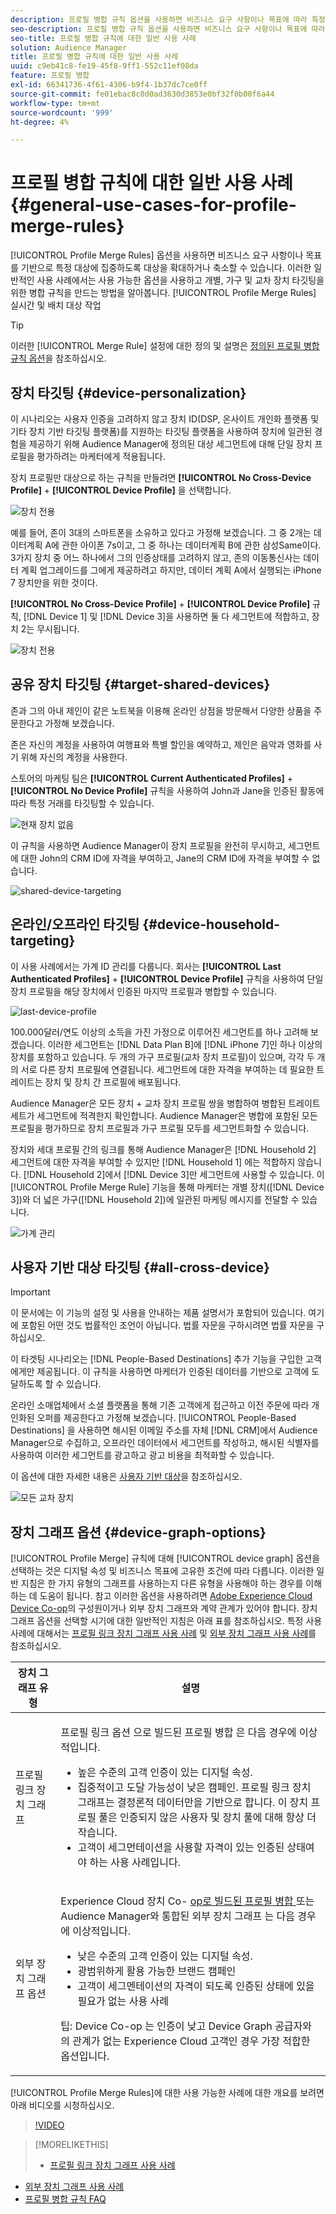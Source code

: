```yaml
---
description: 프로필 병합 규칙 옵션을 사용하면 비즈니스 요구 사항이나 목표에 따라 특정 대상에 대한 대상 포커스를 확장하거나 강화할 수 있습니다. 이러한 일반적인 사용 사례에서는 사용 가능한 옵션을 사용하고 개별, 가구 및 교차 장치 타깃팅을 위한 병합 규칙을 만드는 방법을 알아봅니다.
seo-description: 프로필 병합 규칙 옵션을 사용하면 비즈니스 요구 사항이나 목표에 따라 특정 대상에 대한 대상 포커스를 확장하거나 강화할 수 있습니다. 이러한 일반적인 사용 사례에서는 사용 가능한 옵션을 사용하고 개별, 가구 및 교차 장치 타깃팅을 위한 병합 규칙을 만드는 방법을 알아봅니다.
seo-title: 프로필 병합 규칙에 대한 일반 사용 사례
solution: Audience Manager
title: 프로필 병합 규칙에 대한 일반 사용 사례
uuid: c9eb41c8-fe19-45f8-9ff1-552c11ef08da
feature: 프로필 병합
exl-id: 66341736-4f61-4306-b9f4-1b37dc7ce0ff
source-git-commit: fe01ebac8c0d0ad3630d3853e0bf32f0b00f6a44
workflow-type: tm+mt
source-wordcount: '999'
ht-degree: 4%

---
```


# 프로필 병합 규칙에 대한 일반 사용 사례 {#general-use-cases-for-profile-merge-rules}

[!UICONTROL Profile Merge Rules] 옵션을 사용하면 비즈니스 요구 사항이나 목표를 기반으로 특정 대상에 집중하도록 대상을 확대하거나 축소할 수 있습니다. 이러한 일반적인 사용 사례에서는 사용 가능한 옵션을 사용하고 개별, 가구 및 교차 장치 타깃팅을 위한 병합 규칙을 만드는 방법을 알아봅니다. [!UICONTROL Profile Merge Rules] 실시간 및 배치 대상 작업

>[!TIP]
>
>이러한 [!UICONTROL Merge Rule] 설정에 대한 정의 및 설명은 [정의된 프로필 병합 규칙 옵션](merge-rule-definitions.md)을 참조하십시오.

## 장치 타깃팅 {#device-personalization}

이 시나리오는 사용자 인증을 고려하지 않고 장치 ID(DSP, 온사이트 개인화 플랫폼 및 기타 장치 기반 타깃팅 플랫폼)를 지원하는 타깃팅 플랫폼을 사용하여 장치에 일관된 경험을 제공하기 위해 Audience Manager에 정의된 대상 세그먼트에 대해 단일 장치 프로필을 평가하려는 마케터에게 적용됩니다.

장치 프로필만 대상으로 하는 규칙을 만들려면 **[!UICONTROL No Cross-Device Profile]** + **[!UICONTROL Device Profile]** 을 선택합니다.

![장치 전용](assets/device-only.png)

예를 들어, 존이 3대의 스마트폰을 소유하고 있다고 가정해 보겠습니다. 그 중 2개는 데이터계획 A에 관한 아이폰 7s이고, 그 중 하나는 데이터계획 B에 관한 삼성Same이다. 3가지 장치 중 어느 하나에서 그의 인증상태를 고려하지 않고, 존의 이동통신사는 데이터 계획 업그레이드를 그에게 제공하려고 하지만, 데이터 계획 A에서 실행되는 iPhone 7 장치만을 위한 것이다.

**[!UICONTROL No Cross-Device Profile]** + **[!UICONTROL Device Profile]** 규칙, [!DNL Device 1] 및 [!DNL Device 3]을 사용하면 둘 다 세그먼트에 적합하고, 장치 2는 무시됩니다.

![장치 전용](assets/device-management.png)

## 공유 장치 타깃팅 {#target-shared-devices}

존과 그의 아내 제인이 같은 노트북을 이용해 온라인 상점을 방문해서 다양한 상품을 주문한다고 가정해 보겠습니다.

존은 자신의 계정을 사용하여 여행표와 특별 할인을 예약하고, 제인은 음악과 영화를 사기 위해 자신의 계정을 사용한다.

스토어의 마케팅 팀은 **[!UICONTROL Current Authenticated Profiles]** + **[!UICONTROL No Device Profile]** 규칙을 사용하여 John과 Jane을 인증된 활동에 따라 특정 거래를 타깃팅할 수 있습니다.

![현재 장치 없음](assets/current-no-device.png)

이 규칙을 사용하면 Audience Manager이 장치 프로필을 완전히 무시하고, 세그먼트에 대한 John의 CRM ID에 자격을 부여하고, Jane의 CRM ID에 자격을 부여할 수 없습니다.

![shared-device-targeting](assets/shared-device-targeting.png)

## 온라인/오프라인 타깃팅 {#device-household-targeting}

이 사용 사례에서는 가계 ID 관리를 다룹니다. 회사는 **[!UICONTROL Last Authenticated Profiles]** + **[!UICONTROL Device Profile]** 규칙을 사용하여 단일 장치 프로필을 해당 장치에서 인증된 마지막 프로필과 병합할 수 있습니다.

![last-device-profile](assets/last-device-profile.png)

100.000달러/연도 이상의 소득을 가진 가정으로 이루어진 세그먼트를 하나 고려해 보겠습니다. 이러한 세그먼트는 [!DNL Data Plan B]에 [!DNL iPhone 7]인 하나 이상의 장치를 포함하고 있습니다. 두 개의 가구 프로필(교차 장치 프로필)이 있으며, 각각 두 개의 서로 다른 장치 프로필에 연결됩니다. 세그먼트에 대한 자격을 부여하는 데 필요한 트레이트는 장치 및 장치 간 프로필에 배포됩니다.

Audience Manager은 모든 장치 + 교차 장치 프로필 쌍을 병합하여 병합된 트레이트 세트가 세그먼트에 적격한지 확인합니다. Audience Manager은 병합에 포함된 모든 프로필을 평가하므로 장치 프로필과 가구 프로필 모두를 세그먼트화할 수 있습니다.

장치와 세대 프로필 간의 링크를 통해 Audience Manager은 [!DNL Household 2] 세그먼트에 대한 자격을 부여할 수 있지만 [!DNL Household 1] 에는 적합하지 않습니다. [!DNL Household 2]에서 [!DNL Device 3]만 세그먼트에 사용할 수 있습니다. 이 [!UICONTROL Profile Merge Rule] 기능을 통해 마케터는 개별 장치([!DNL Device 3])와 더 넓은 가구([!DNL Household 2])에 일관된 마케팅 메시지를 전달할 수 있습니다.

![가계 관리](assets/household-management.png)

## 사용자 기반 대상 타깃팅 {#all-cross-device}

>[!IMPORTANT]
>
>이 문서에는 이 기능의 설정 및 사용을 안내하는 제품 설명서가 포함되어 있습니다. 여기에 포함된 어떤 것도 법률적인 조언이 아닙니다. 법률 자문을 구하시려면 법률 자문을 구하십시오.

이 타겟팅 시나리오는 [!DNL People-Based Destinations] 추가 기능을 구입한 고객에게만 제공됩니다. 이 규칙을 사용하면 마케터가 인증된 데이터를 기반으로 고객에 도달하도록 할 수 있습니다.

온라인 소매업체에서 소셜 플랫폼을 통해 기존 고객에게 접근하고 이전 주문에 따라 개인화된 오퍼를 제공한다고 가정해 보겠습니다. [!UICONTROL People-Based Destinations] 을 사용하면 해시된 이메일 주소를 자체 [!DNL CRM]에서 Audience Manager으로 수집하고, 오프라인 데이터에서 세그먼트를 작성하고, 해시된 식별자를 사용하여 이러한 세그먼트를 광고하고 광고 비용을 최적화할 수 있습니다.

이 옵션에 대한 자세한 내용은 [사용자 기반 대상](../destinations/people-based-destinations-overview.md)을 참조하십시오.

![모든 교차 장치](assets/all-cross-device.png)

## 장치 그래프 옵션 {#device-graph-options}

[!UICONTROL Profile Merge] 규칙에 대해 [!UICONTROL device graph] 옵션을 선택하는 것은 디지털 속성 및 비즈니스 목표에 고유한 조건에 따라 다릅니다. 이러한 일반 지침은 한 가지 유형의 그래프를 사용하는지 다른 유형을 사용해야 하는 경우를 이해하는 데 도움이 됩니다. 참고 이러한 옵션을 사용하려면 [Adobe Experience Cloud Device Co-op](https://docs.adobe.com/content/help/ko-KR/device-co-op/using/home.html)의 구성원이거나 외부 장치 그래프와 계약 관계가 있어야 합니다. 장치 그래프 옵션을 선택할 시기에 대한 일반적인 지침은 아래 표를 참조하십시오. 특정 사용 사례에 대해서는 [프로필 링크 장치 그래프 사용 사례](profile-link-use-case.md) 및 [외부 장치 그래프 사용 사례](external-graph-use-cases.md)를 참조하십시오.

<table id="table_66D9152D4FF040A186003272D456625D"> 
 <thead> 
  <tr> 
   <th colname="col1" class="entry"> 장치 그래프 유형 </th> 
   <th colname="col2" class="entry"> 설명 </th> 
  </tr>
 </thead>
 <tbody> 
  <tr> 
   <td colname="col1"> <p><span class="wintitle"> 프로필 링크 장치 그래프</span> </p> </td> 
   <td colname="col2"> <p><span class="wintitle"> 프로필 </span> 링크 옵션 <span class="wintitle"> 으로 빌드된 프로필 병합</span> 은 다음 경우에 이상적입니다. </p> <p> 
     <ul id="ul_FF44FA894BB2448887C8EDA9C8407EF9"> 
      <li id="li_E22505210C664FE6A9AA7C61244B36DA">높은 수준의 고객 인증이 있는 디지털 속성. </li> 
      <li id="li_BE7112EE611E4DEB95B5C0A2852BFA97">집중적이고 도달 가능성이 낮은 캠페인. <span class="wintitle"> 프로필 링크</span> 장치 그래프는 결정론적 데이터만을 기반으로 합니다. 이 장치 프로필 풀은 인증되지 않은 사용자 및 장치 풀에 대해 항상 더 작습니다. </li> 
      <li id="li_5FD9E936A72A4EFE80E694FA2E08E385">고객이 세그먼테이션을 사용할 자격이 있는 인증된 상태여야 하는 사용 사례입니다. </li> 
     </ul> </p> </td> 
  </tr> 
  <tr> 
   <td colname="col1"> <p>외부 장치 그래프 옵션 </p> </td> 
   <td colname="col2"> <p><span class="wintitle"> Experience Cloud </span> 장치 Co- <a href="https://docs.adobe.com/content/help/en/device-co-op/using/about/overview.html" format="https" scope="external"> op로 빌드된 프로필 병합 </a> 또는 Audience Manager와 통합된 외부 장치  <span class="keyword"> 그래프</span> 는 다음 경우에 이상적입니다. </p> <p> 
     <ul id="ul_D76D773988604A619FA4A3BF37F910F0"> 
      <li id="li_969A0755A9E34CBEB2F7331C137B9A26">낮은 수준의 고객 인증이 있는 디지털 속성. </li> 
      <li id="li_AC78C8B4AD5340FFAC44FE851096C6A6">광범위하게 활용 가능한 브랜드 캠페인 </li> 
      <li id="li_14AEC54CE34440889A3A36324EC6F497">고객이 세그멘테이션의 자격이 되도록 인증된 상태에 있을 필요가 없는 사용 사례 </li> 
     </ul> </p> <p> <p>팁:<span class="keyword"> Device Co-op</span> 는 인증이 낮고 Device Graph 공급자와의 관계가 없는 <span class="keyword"> Experience Cloud</span> 고객인 경우 가장 적합한 옵션입니다. </p> </p> </td> 
  </tr> 
 </tbody> 
</table>

[!UICONTROL Profile Merge Rules]에 대한 사용 가능한 사례에 대한 개요를 보려면 아래 비디오를 시청하십시오.

>[!VIDEO](https://video.tv.adobe.com/v/28975/)

>[!MORELIKETHIS]
>
>* [프로필 링크 장치 그래프 사용 사례](profile-link-use-case.md)
* [외부 장치 그래프 사용 사례](external-graph-use-cases.md)
* [프로필 병합 규칙 FAQ](../../faq/faq-profile-merge.md)

